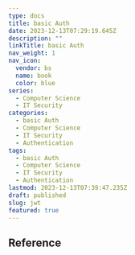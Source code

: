 ```yaml
---
type: docs
title: basic Auth
date: 2023-12-13T07:29:19.645Z
description: ""
linkTitle: basic Auth
nav_weight: 1
nav_icon:
  vendor: bs
  name: book
  color: blue
series:
  - Computer Science
  - IT Security
categories:
  - basic Auth
  - Computer Science
  - IT Security
  - Authentication
tags:
  - basic Auth
  - Computer Science
  - IT Security
  - Authentication
lastmod: 2023-12-13T07:39:47.235Z
draft: published
slug: jwt
featured: true
---
```


## Reference
